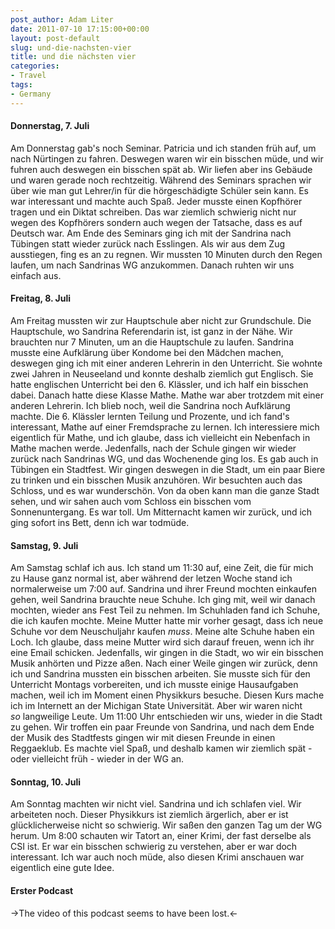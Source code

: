 ```yaml
---
post_author: Adam Liter
date: 2011-07-10 17:15:00+00:00
layout: post-default
slug: und-die-nachsten-vier
title: und die nächsten vier
categories:
- Travel
tags:
- Germany
---
```


#### Donnerstag, 7. Juli
Am Donnerstag gab's noch Seminar. Patricia und ich standen früh auf, um nach Nürtingen zu fahren. Deswegen waren wir ein bisschen müde, und wir fuhren auch deswegen ein bisschen spät ab. Wir liefen aber ins Gebäude und waren gerade noch rechtzeitig. Während des Seminars sprachen wir über wie man gut Lehrer/in für die hörgeschädigte Schüler sein kann. Es war interessant und machte auch Spaß. Jeder musste einen Kopfhörer tragen und ein Diktat schreiben. Das war ziemlich schwierig nicht nur wegen des Kopfhörers sondern auch wegen der Tatsache, dass es auf Deutsch war. Am Ende des Seminars ging ich mit der Sandrina nach Tübingen statt wieder zurück nach Esslingen. Als wir aus dem Zug ausstiegen, fing es an zu regnen. Wir mussten 10 Minuten durch den Regen laufen, um nach Sandrinas WG anzukommen. Danach ruhten wir uns einfach aus.

#### Freitag, 8. Juli
Am Freitag mussten wir zur Hauptschule aber nicht zur Grundschule. Die Hauptschule, wo Sandrina Referendarin ist, ist ganz in der Nähe. Wir brauchten nur 7 Minuten, um an die Hauptschule zu laufen. Sandrina musste eine Aufklärung über Kondome bei den Mädchen machen, deswegen ging ich mit einer anderen Lehrerin in den Unterricht. Sie wohnte zwei Jahren in Neuseeland und konnte deshalb ziemlich gut Englisch. Sie hatte englischen Unterricht bei den 6. Klässler, und ich half ein bisschen dabei. Danach hatte diese Klasse Mathe. Mathe war aber trotzdem mit einer anderen Lehrerin. Ich blieb noch, weil die Sandrina noch Aufklärung machte. Die 6. Klässler lernten Teilung und Prozente, und ich fand's interessant, Mathe auf einer Fremdsprache zu lernen. Ich interessiere mich eigentlich für Mathe, und ich glaube, dass ich vielleicht ein Nebenfach in Mathe machen werde. Jedenfalls, nach der Schule gingen wir wieder zurück nach Sandrinas WG, und das Wochenende ging los. Es gab auch in Tübingen ein Stadtfest. Wir gingen deswegen in die Stadt, um ein paar Biere zu trinken und ein bisschen Musik anzuhören. Wir besuchten auch das Schloss, und es war wunderschön. Von da oben kann man die ganze Stadt sehen, und wir sahen auch vom Schloss ein bisschen vom Sonnenuntergang. Es war toll. Um Mitternacht kamen wir zurück, und ich ging sofort ins Bett, denn ich war todmüde.

#### Samstag, 9. Juli
Am Samstag schlaf ich aus. Ich stand um 11:30 auf, eine Zeit, die für mich zu Hause ganz normal ist, aber während der letzen Woche stand ich normalerweise um 7:00 auf. Sandrina und ihrer Freund mochten einkaufen gehen, weil Sandrina brauchte neue Schuhe. Ich ging mit, weil wir danach mochten, wieder ans Fest Teil zu nehmen. Im Schuhladen fand ich Schuhe, die ich kaufen mochte. Meine Mutter hatte mir vorher gesagt, dass ich neue Schuhe vor dem Neuschuljahr kaufen _muss_. Meine alte Schuhe haben ein Loch. Ich glaube, dass meine Mutter wird sich darauf freuen, wenn ich ihr eine Email schicken. Jedenfalls, wir gingen in die Stadt, wo wir ein bisschen Musik anhörten und Pizze aßen. Nach einer Weile gingen wir zurück, denn ich und Sandrina mussten ein bisschen arbeiten. Sie musste sich für den Unterricht Montags vorbereiten, und ich musste einige Hausaufgaben machen, weil ich im Moment einen Physikkurs besuche. Diesen Kurs mache ich im Internett an der Michigan State Universität. Aber wir waren nicht _so_ langweilige Leute. Um 11:00 Uhr entschieden wir uns, wieder in die Stadt zu gehen. Wir troffen ein paar Freunde von Sandrina, und nach dem Ende der Musik des Stadtfests gingen wir mit diesen Freunde in einen Reggaeklub. Es machte viel Spaß, und deshalb kamen wir ziemlich spät - oder vielleicht früh - wieder in der WG an.

#### Sonntag, 10. Juli
Am Sonntag machten wir nicht viel. Sandrina und ich schlafen viel. Wir arbeiteten noch. Dieser Physikkurs ist ziemlich ärgerlich, aber er ist glücklicherweise nicht so schwierig. Wir saßen den ganzen Tag um der WG herum. Um 8:00 schauten wir Tatort an, einer Krimi, der fast derselbe als CSI ist. Er war ein bisschen schwierig zu verstehen, aber er war doch interessant. Ich war auch noch müde, also diesen Krimi anschauen war eigentlich eine gute Idee.

#### Erster Podcast

->The video of this podcast seems to have been lost.<-